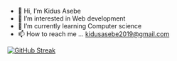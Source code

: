 - 👋 Hi, I’m Kidus Asebe
- 👀 I’m interested in Web development
- 🌱 I’m currently learning Computer science
- 📫 How to reach me ... kidusasebe2019@gmail.com

  
<!---[![Anurag's GitHub stats](https://github-readme-stats.vercel.app/api?username=itskidus02&layout=compact)](https://github.com/itskidus02/github-readme-stats&layout=compact)
<!---
itskidus02/itskidus02 is a ✨ special ✨ repository because its `README.md` (this file) appears on your GitHub profile.
You can click the Preview link to take a look at your changes.
--->

[![GitHub Streak](https://streak-stats.demolab.com/?user=itskidus02&theme=dark)](https://git.io/streak-stats)
